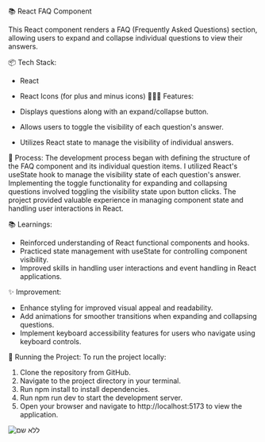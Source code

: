 📚 React FAQ Component

This React component renders a FAQ (Frequently Asked Questions) section, allowing users to expand and collapse individual questions to view their answers.

📦 Tech Stack:
* React
* React Icons (for plus and minus icons)
👩🏽‍🍳 Features:

* Displays questions along with an expand/collapse button.
* Allows users to toggle the visibility of each question's answer.
* Utilizes React state to manage the visibility of individual answers.

💭 Process:
The development process began with defining the structure of the FAQ component and its individual question items. I utilized React's useState hook to manage the visibility state of each question's answer. Implementing the toggle functionality for expanding and collapsing questions involved toggling the visibility state upon button clicks. The project provided valuable experience in managing component state and handling user interactions in React.

📚 Learnings:
* Reinforced understanding of React functional components and hooks.
* Practiced state management with useState for controlling component visibility.
* Improved skills in handling user interactions and event handling in React applications.

✨ Improvement:
* Enhance styling for improved visual appeal and readability.
* Add animations for smoother transitions when expanding and collapsing questions.
* Implement keyboard accessibility features for users who navigate using keyboard controls.

🚦 Running the Project: To run the project locally:

1. Clone the repository from GitHub.
2. Navigate to the project directory in your terminal.
3. Run npm install to install dependencies.
4. Run npm run dev to start the development server.
5. Open your browser and navigate to http://localhost:5173 to view the application.

![ללא שם](https://github.com/Amir2210/Questions/assets/107459404/dec4400a-7d0f-44cd-b2c9-cd8d2be35553)
